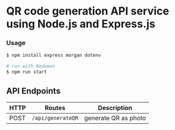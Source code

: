 # QR code generation API service using Node.js and Express.js

### Usage

```sh
$ npm install express morgan dotenv
```

```sh
# run with Nodemon
$ npm run start

```

## API Endpoints

| HTTP   | Routes          | Description              |
| ------ | --------------- | ------------------------ |
| POST   |`/api/generateQR`| generate  QR as photo    |